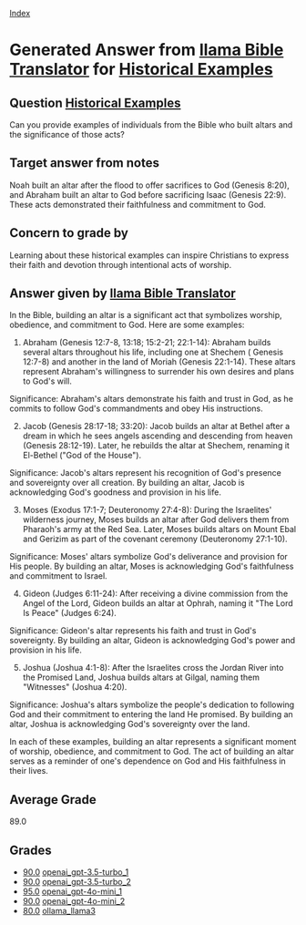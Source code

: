 
[Index](../../../index.md)
# Generated Answer from [llama Bible Translator](../../answering_models/llama_Bible_Translator.md) for [Historical Examples](../../questions/Historical_Examples.md)

## Question [Historical Examples](../../questions/Historical_Examples.md)
Can you provide examples of individuals from the Bible who built altars and the significance of those acts?

## Target answer from notes
Noah built an altar after the flood to offer sacrifices to God (Genesis 8:20), and Abraham built an altar to God before sacrificing Isaac (Genesis 22:9). These acts demonstrated their faithfulness and commitment to God.

## Concern to grade by
Learning about these historical examples can inspire Christians to express their faith and devotion through intentional acts of worship.

## Answer given by [llama Bible Translator](../../answering_models/llama_Bible_Translator.md)
In the Bible, building an altar is a significant act that symbolizes worship, obedience, and commitment to God. Here are some examples:

1. Abraham (Genesis 12:7-8, 13:18; 15:2-21; 22:1-14): Abraham builds several altars throughout his life, including one at Shechem ( Genesis 12:7-8) and another in the land of Moriah (Genesis 22:1-14). These altars represent Abraham's willingness to surrender his own desires and plans to God's will.

Significance: Abraham's altars demonstrate his faith and trust in God, as he commits to follow God's commandments and obey His instructions.

2. Jacob (Genesis 28:17-18; 33:20): Jacob builds an altar at Bethel after a dream in which he sees angels ascending and descending from heaven (Genesis 28:12-19). Later, he rebuilds the altar at Shechem, renaming it El-Bethel ("God of the House").

Significance: Jacob's altars represent his recognition of God's presence and sovereignty over all creation. By building an altar, Jacob is acknowledging God's goodness and provision in his life.

3. Moses (Exodus 17:1-7; Deuteronomy 27:4-8): During the Israelites' wilderness journey, Moses builds an altar after God delivers them from Pharaoh's army at the Red Sea. Later, Moses builds altars on Mount Ebal and Gerizim as part of the covenant ceremony (Deuteronomy 27:1-10).

Significance: Moses' altars symbolize God's deliverance and provision for His people. By building an altar, Moses is acknowledging God's faithfulness and commitment to Israel.

4. Gideon (Judges 6:11-24): After receiving a divine commission from the Angel of the Lord, Gideon builds an altar at Ophrah, naming it "The Lord Is Peace" (Judges 6:24).

Significance: Gideon's altar represents his faith and trust in God's sovereignty. By building an altar, Gideon is acknowledging God's power and provision in his life.

5. Joshua (Joshua 4:1-8): After the Israelites cross the Jordan River into the Promised Land, Joshua builds altars at Gilgal, naming them "Witnesses" (Joshua 4:20).

Significance: Joshua's altars symbolize the people's dedication to following God and their commitment to entering the land He promised. By building an altar, Joshua is acknowledging God's sovereignty over the land.

In each of these examples, building an altar represents a significant moment of worship, obedience, and commitment to God. The act of building an altar serves as a reminder of one's dependence on God and His faithfulness in their lives.

## Average Grade
89.0

## Grades
 * [90.0](./Historical_Examples_grades/openai_gpt-3.5-turbo_1.md) [openai_gpt-3.5-turbo_1](../../grading_models/openai_gpt-3.5-turbo_1.md)
 * [90.0](./Historical_Examples_grades/openai_gpt-3.5-turbo_2.md) [openai_gpt-3.5-turbo_2](../../grading_models/openai_gpt-3.5-turbo_2.md)
 * [95.0](./Historical_Examples_grades/openai_gpt-4o-mini_1.md) [openai_gpt-4o-mini_1](../../grading_models/openai_gpt-4o-mini_1.md)
 * [90.0](./Historical_Examples_grades/openai_gpt-4o-mini_2.md) [openai_gpt-4o-mini_2](../../grading_models/openai_gpt-4o-mini_2.md)
 * [80.0](./Historical_Examples_grades/ollama_llama3.md) [ollama_llama3](../../grading_models/ollama_llama3.md)
